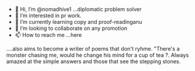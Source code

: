 - 👋 Hi, I’m @nomadhive1 ...diplomatic problem solver 
- 👀 I’m interested in pr work.
- 🌱 I’m currently learning copy and proof-readinganu
- 💞️ I’m looking to collaborate on any promotion
- 📫 How to reach me ...here

<!---
nomadhive1/nomadhive1 is a ✨ special ✨ repository because its `README.md` (this file) appears on your GitHub profile.
You can click the Preview link to take a look at your changes.
--->
....also aims to become a writer of poems that don't ryhme. "There's a monster chasing me, would he change his mind for a cup of tea ?.
Always amazed at the simple answers and those that see the stepping stones.
